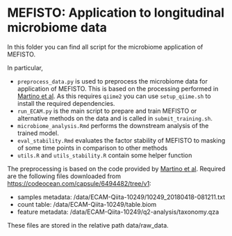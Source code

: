 # MEFISTO: Application to longitudinal microbiome data


In this folder you can find all script for the microbiome application of MEFISTO.

In particular,

* `preprocess_data.py` is used to preprocess the microbiome data for application of MEFISTO. This is based on the processing performed in [Martino et al](https://www.nature.com/articles/s41587-020-0660-7). As this requires `qiime2` you can use `setup_qiime.sh` to install the required dependencies.
* `run_ECAM.py` is the main script to prepare and train MEFISTO or alternative methods on the data and is called in `submit_training.sh`.
* `microbiome_analysis.Rmd` performs the downstream analysis of the trained model.
* `eval_stability.Rmd` evaluates the factor stability of MEFISTO to masking of some time points in comparison to other methods
* `utils.R` and `utils_stability.R` contain some helper function


The preprocessing is based on the code provided by [Martino et al](https://www.nature.com/articles/s41587-020-0660-7). Required are the following files downloaded from https://codeocean.com/capsule/6494482/tree/v1:

* samples metadata: /data/ECAM-Qiita-10249/10249_20180418-081211.txt
* count table: /data/ECAM-Qiita-10249/table.biom
* feature metadata: /data/ECAM-Qiita-10249/q2-analysis/taxonomy.qza

These files are stored in the relative path data/raw_data.
